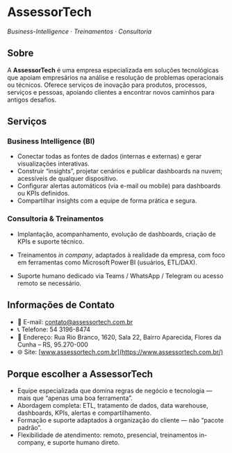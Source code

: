 # AssessorTech  
*Business-Intelligence · Treinamentos · Consultoria*

## Sobre  
A **AssessorTech** é uma empresa especializada em soluções tecnológicas que apoiam empresários na análise e resolução de problemas operacionais ou técnicos.
Oferece serviços de inovação para produtos, processos, serviços e pessoas, apoiando clientes a encontrar novos caminhos para antigos desafios.

## Serviços  
### Business Intelligence (BI)  
- Conectar todas as fontes de dados (internas e externas) e gerar visualizações interativas.
- Construir “insights”, projetar cenários e publicar dashboards na nuvem; acessíveis de qualquer dispositivo.
- Configurar alertas automáticos (via e-mail ou mobile) para dashboards ou KPIs definidos.
- Compartilhar insights com a equipe de forma prática e segura.

### Consultoria & Treinamentos  
- Implantação, acompanhamento, evolução de dashboards, criação de KPIs e suporte técnico.
- Treinamentos *in company*, adaptados à realidade da empresa, com foco em ferramentas como Microsoft Power BI (usuários, ETL/DAX).

- Suporte humano dedicado via Teams / WhatsApp / Telegram ou acesso remoto se necessário.

## Informações de Contato  
- 📧 E-mail: contato@assessortech.com.br
- 📞 Telefone: 54 3196-8474
- 🏢 Endereço: Rua Rio Branco, 1620, Sala 22, Bairro Aparecida, Flores da Cunha – RS, 95.270-000
- 🌐 Site: [www.assessortech.com.br](https://www.assessortech.com.br/)  

## Porque escolher a AssessorTech  
- Equipe especializada que domina regras de negócio e tecnologia — mais que “apenas uma boa ferramenta”.
- Abordagem completa: ETL, tratamento de dados, data warehouse, dashboards, KPIs, alertas e compartilhamento.
- Formação e suporte adaptados à organização do cliente — não “pacote padrão”.  
- Flexibilidade de atendimento: remoto, presencial, treinamentos in-company, e suporte humano direto.
